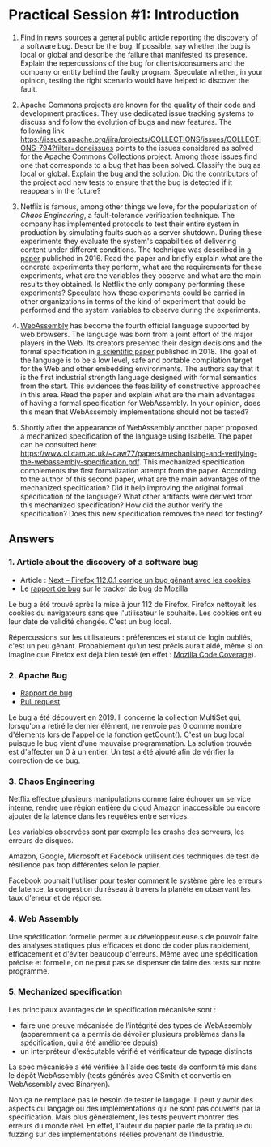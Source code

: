 # Practical Session #1: Introduction

1. Find in news sources a general public article reporting the discovery of a software bug. Describe the bug. If possible, say whether the bug is local or global and describe the failure that manifested its presence. Explain the repercussions of the bug for clients/consumers and the company or entity behind the faulty program. Speculate whether, in your opinion, testing the right scenario would have helped to discover the fault.

2. Apache Commons projects are known for the quality of their code and development practices. They use dedicated issue tracking systems to discuss and follow the evolution of bugs and new features. The following link https://issues.apache.org/jira/projects/COLLECTIONS/issues/COLLECTIONS-794?filter=doneissues points to the issues considered as solved for the Apache Commons Collections project. Among those issues find one that corresponds to a bug that has been solved. Classify the bug as local or global. Explain the bug and the solution. Did the contributors of the project add new tests to ensure that the bug is detected if it reappears in the future?

3. Netflix is famous, among other things we love, for the popularization of *Chaos Engineering*, a fault-tolerance verification technique. The company has implemented protocols to test their entire system in production by simulating faults such as a server shutdown. During these experiments they evaluate the system's capabilities of delivering content under different conditions. The technique was described in [a paper](https://arxiv.org/ftp/arxiv/papers/1702/1702.05843.pdf) published in 2016. Read the paper and briefly explain what are the concrete experiments they perform, what are the requirements for these experiments, what are the variables they observe and what are the main results they obtained. Is Netflix the only company performing these experiments? Speculate how these experiments could be carried in other organizations in terms of the kind of experiment that could be performed and the system variables to observe during the experiments.

4. [WebAssembly](https://webassembly.org/) has become the fourth official language supported by web browsers. The language was born from a joint effort of the major players in the Web. Its creators presented their design decisions and the formal specification in [a scientific paper](https://people.mpi-sws.org/~rossberg/papers/Haas,%20Rossberg,%20Schuff,%20Titzer,%20Gohman,%20Wagner,%20Zakai,%20Bastien,%20Holman%20-%20Bringing%20the%20Web%20up%20to%20Speed%20with%20WebAssembly.pdf) published in 2018. The goal of the language is to be a low level, safe and portable compilation target for the Web and other embedding environments. The authors say that it is the first industrial strength language designed with formal semantics from the start. This evidences the feasibility of constructive approaches in this area. Read the paper and explain what are the main advantages of having a formal specification for WebAssembly. In your opinion, does this mean that WebAssembly implementations should not be tested? 

5.  Shortly after the appearance of WebAssembly another paper proposed a mechanized specification of the language using Isabelle. The paper can be consulted here: https://www.cl.cam.ac.uk/~caw77/papers/mechanising-and-verifying-the-webassembly-specification.pdf. This mechanized specification complements the first formalization attempt from the paper. According to the author of this second paper, what are the main advantages of the mechanized specification? Did it help improving the original formal specification of the language? What other artifacts were derived from this mechanized specification? How did the author verify the specification? Does this new specification removes the need for testing?

## Answers

### 1. Article about the discovery of a software bug

- Article : [Next – Firefox 112.0.1 corrige un bug gênant avec les cookies](https://next.ink/brief_article/firefox-112-0-1-corrige-bug-genant-avec-cookies/)
- Le [rapport de bug](https://bugzilla.mozilla.org/show_bug.cgi?id=1827669) sur le tracker de bug de Mozilla

Le bug a été trouvé après la mise à jour 112 de Firefox. Firefox nettoyait les cookies du navigateurs sans que l'utilisateur le souhaite. Les cookies ont eu leur date de validité changée. C'est un bug local.

Répercussions sur les utilisateurs : préférences et statut de login oubliés, c'est un peu gênant.
Probablement qu'un test précis aurait aidé, même si on imagine que Firefox est déjà bien testé (en effet : [Mozilla Code Coverage](https://coverage.moz.tools/)).

### 2. Apache Bug

- [Rapport de bug](https://issues.apache.org/jira/projects/COLLECTIONS/issues/COLLECTIONS-709?filter=doneissues)
- [Pull request](https://github.com/apache/commons-collections/pull/66)

Le bug a été découvert en 2019. Il concerne la collection MultiSet qui, lorsqu'on a retiré le dernier élément, ne renvoie pas 0 comme nombre d'éléments lors de l'appel de la fonction getCount(). C'est un bug local puisque le bug vient d'une mauvaise programmation. La solution trouvée est d'affecter un 0 à un entier. Un test a été ajouté afin de vérifier la correction de ce bug.  

### 3. Chaos Engineering

Netflix effectue plusieurs manipulations comme faire échouer un service interne, rendre une région entière du cloud Amazon inaccessible ou encore ajouter de la latence dans les requêtes entre services.

Les variables observées sont par exemple les crashs des serveurs, les erreurs de disques.

Amazon, Google, Microsoft et Facebook utilisent des techniques de test de résilience pas trop différentes selon le papier.

Facebook pourrait l'utiliser pour tester comment le système gère les erreurs de latence, la congestion du réseau à travers la planète en observant les taux d'erreur et de réponse.

### 4. Web Assembly

Une spécification formelle permet aux développeur.euse.s de pouvoir faire des analyses statiques plus efficaces et donc de coder plus rapidement, efficacement et d'éviter beaucoup d'erreurs. Même avec une spécification précise et formelle, on ne peut pas se dispenser de faire des tests sur notre programme. 

### 5. Mechanized specification

Les principaux avantages de le spécification mécanisée sont :
- faire une preuve mécanisée de l'intégrité des types de WebAssembly (apparemment ça a permis de dévoiler plusieurs problèmes dans la spécification, qui a été améliorée depuis)
- un interpréteur d'exécutable vérifié et vérificateur de typage distincts

La spec mécanisée a été vérifiée à l'aide des tests de conformité mis dans le dépôt WebAssembly (tests générés avec CSmith et convertis en WebAssembly avec Binaryen).

Non ça ne remplace pas le besoin de tester le langage. Il peut y avoir des aspects du langage ou des implémentations qui ne sont pas couverts par la spécification. Mais plus généralement, les tests peuvent montrer des erreurs du monde réel. En effet, l'auteur du papier parle de la pratique du fuzzing sur des implémentations réelles provenant de l'industrie.
